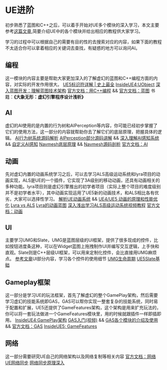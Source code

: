 # UE进阶

初步熟悉了蓝图和C++之后，可以着手开始对UE多个模块的深入学习，本文主要参考[这篇文章](https://zhuanlan.zhihu.com/p/659805638),简要介绍UE中的各个模块并给出相应的教程供大家学习。

学习的过程中可以根据自己的需要有目的性的去搜索对应的内容，如果下面的教程不太适合你可以拿着相应的关键词去查找，有疑惑的地方可以询问AI。

## 编程
这一模块的内容主要是帮助大家更加深入的了解虚幻的蓝图和C++编程方面的内容，对实际的开发作用很大。
[UE5标识符详解 | 史上最全](https://zhuanlan.zhihu.com/p/717920216)
[InsideUE4:UObject](https://zhuanlan.zhihu.com/p/24319968)
[深入蓝图开发：理解蓝图技术架构](https://neil3d.github.io/unreal/bp_in_depth.html)
[官方文档：用C++编程](https://dev.epicgames.com/documentation/zh-cn/unreal-engine/programming-with-cplusplus-in-unreal-engine) && [官方文档：蓝图](https://dev.epicgames.com/documentation/zh-cn/unreal-engine/blueprints-visual-scripting-in-unreal-engine)
书籍：**《大象无形：虚幻引擎程序设计浅析》**

## AI
虚幻的AI使用的是内置的行为树和AIPerception等内容，你可能已经初步掌握了它们的使用方法，这一部分的内容就帮助你去了解它们的底层原理，把握具体的逻辑。
[AI行为树系统源码解析](https://zhuanlan.zhihu.com/p/368889019)
[AIPerception部分源码讲解](https://supervj.top/2023/02/01/AI_Percenption/) && [深入理解AI感知系统](https://blog.csdn.net/hacning/article/details/142262772) && [自定义AI感知](https://blog.csdn.net/hacning/article/details/142262772)
[Navmesh底层原理](https://zhuanlan.zhihu.com/p/74537236) && [Navmesh源码剖析](https://zhuanlan.zhihu.com/p/691181077)
[官方文档：AI](https://dev.epicgames.com/documentation/zh-cn/unreal-engine/artificial-intelligence-in-unreal-engine)

## 动画
先对虚幻内置的动画系统学习之后，可以去学习ALS高级运动系统和lyra项目的动画实现，ALS是UE的一个插件，它实现了3A级别的移动动画，还具有动画相关的多种功能。lyra项目则是虚幻引擎推出的初学者项目（实际上整个项目的难度级别并不是初学者水平），其中动画实现运用了UE5新的动画技术，和ALS相比各有优劣，大家可以选择性学习。
[解析UE动画系统](https://segmentfault.com/a/1190000044591404#item-2) && [UE4/UE5 动画的原理和性能优化](https://zhuanlan.zhihu.com/p/545596818)
[Lyra vs ALS](http://www.lpq.design/2024/04/LyraVsALS/)
[Lyra的动画蓝图](https://zhuanlan.zhihu.com/p/517368184)
[深入浅出学习ALS高级运动系统视频教程](https://www.bilibili.com/video/BV12f4y1r71N/?p=2&vd_source=dba8b21354c8531d018170bccdb5ad3a)
[官方文档：动画](https://dev.epicgames.com/documentation/zh-cn/unreal-engine/animating-characters-and-objects-in-unreal-engine)

## UI
主要学习UMG和Slate，UMG是蓝图层级的UI框架，提供了很多现成的控件，比如按钮进度条这种，可以在Widget蓝图上拖拽制作UI并编写交互逻辑，上手快和直观。Slate则是C++层级UI框架，可以用来定制化控件，会比直接用UMG麻烦点。
[参考文章](https://zhuanlan.zhihu.com/p/659805638)UI部分内容，学习各个控件的使用细节
[UMG生命周期](https://www.cnblogs.com/sin998/p/15490311.html)
[UE5Slate基础](https://zhuanlan.zhihu.com/p/636153935)

## Gameplay框架
这一部分是学习UE的玩法框架，首先了解虚幻的整个GamePlay架构，然后需要学习虚幻的技能系统即GAS，GAS可以帮你实现一整套复杂的技能系统，同时易于配置和扩展，UE5还提供了GameFeatures架构，这个架构是用来扩充玩法的，你可以将一套玩法做进一个GameFeatures模块里，用的时候就跟插件一样即插即用。
[InsideUE4:GamePlay架构](https://zhuanlan.zhihu.com/p/22833151)
[GAS入门(视频)](https://www.bilibili.com/video/BV1X5411V7jh/) && [GAS各个模块的介绍及使用](https://zhuanlan.zhihu.com/p/486808688) && [官方文档：GAS](https://dev.epicgames.com/documentation/zh-cn/unreal-engine/gameplay-ability-system-for-unreal-engine)
[InsideUE5: GameFeatures](https://zhuanlan.zhihu.com/p/467236675)


## 网络
这一部分需要研究UE自己的网络架构以及网络复制等相关内容
[官方文档：网络](https://dev.epicgames.com/documentation/zh-cn/unreal-engine/networking-overview-for-unreal-engine)
[UE网络同步](https://zhuanlan.zhihu.com/p/719982909)
[网络同步原理深入](https://zhuanlan.zhihu.com/p/34723199)